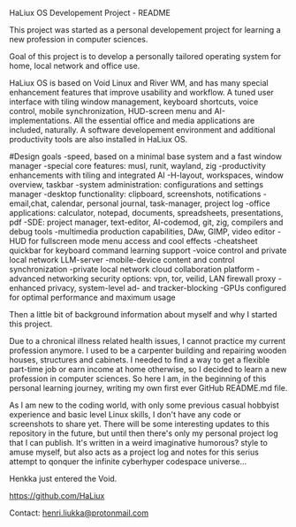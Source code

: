 HaLiux OS Developement Project - README

This project was started as a personal developement project for learning a new profession in computer sciences.

Goal of this project is to develop a personally tailored operating system for home, local network and office use.

HaLiux OS is based on Void Linux and River WM, and has many special enhancement features that improve usability and workflow. A tuned user interface with tiling window management, keyboard shortcuts, voice control, mobile synchronization, HUD-screen menu and AI-implementations. All the essential office and media applications are included, naturally. A software developement environment and additional productivity tools are also installed in HaLiux OS.

#Design goals
-speed, based on a minimal base system and a fast window manager
-special core features: musl, runit, wayland, zig
-productivity enhancements with tiling and integrated AI
-H-layout, workspaces, window overview, taskbar
-system administration: configurations and settings manager
-desktop functionality: clipboard, screenshots, notifications
-email,chat, calendar, personal journal, task-manager, project log
-office applications: calculator, notepad, documents, spreadsheets, presentations, pdf
-SDE: project manager, text-editor, AI-codemod, git, zig, compilers and debug tools
-multimedia production capabilities, DAw, GIMP, video editor
-HUD for fullscreen mode menu access and cool effects
-cheatsheet quickbar for keyboard command learning support
-voice control and private local network LLM-server
-mobile-device content and control synchronization
-private local network cloud collaboration platform
-advanced networking security options: vpn, tor, veilid, LAN firewall proxy
-enhanced privacy, system-level ad- and tracker-blocking
-GPUs configured for optimal performance and maximum usage

Then a little bit of background information about myself and why I started this project.

Due to a chronical illness related health issues, I cannot practice my current profession anymore. I used to be a carpenter building and repairing wooden houses, structures and cabinets. I needed to find a way to get a flexible part-time job or earn income at home otherwise, so I decided to learn a new profession in computer sciences. So here I am, in the beginning of this personal learning journey, writing my own first ever GitHub README.md file.

As I am new to the coding world, with only some previous casual hobbyist experience and basic level Linux skills, I don't have any code or screenshots to share yet. There will be some interesting updates to this repository in the future, but until then there's only my personal project log that I can publish. It's written in a weird imaginative humorous? style to amuse myself, but also acts as a project log and notes for this serius attempt to qonquer the infinite cyberhyper codespace universe...

Henkka just entered the Void.

https://github.com/HaLiux

Contact:
henri.liukka@protonmail.com


